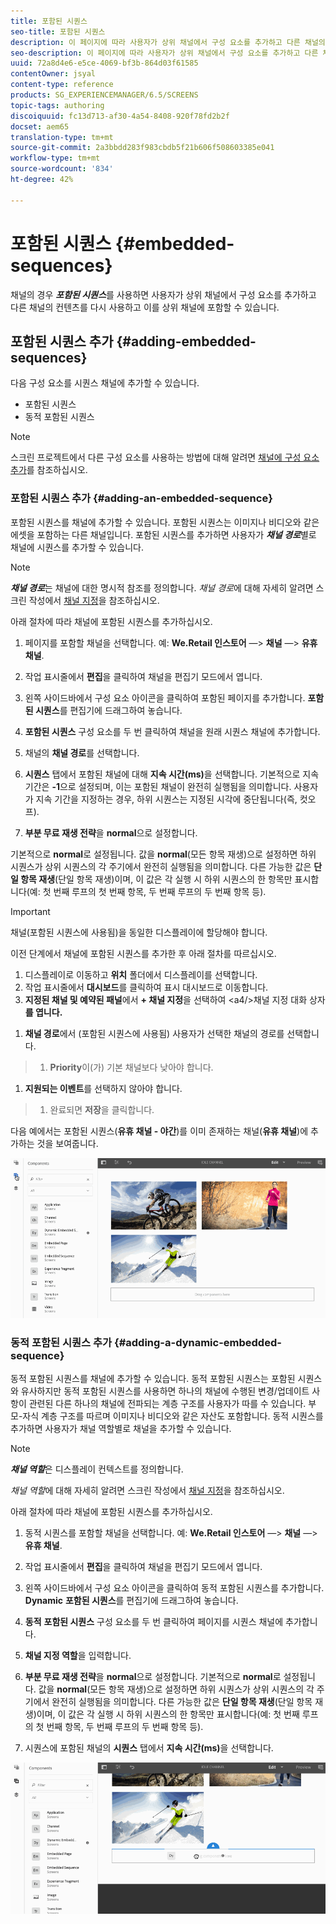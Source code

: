 ```yaml
---
title: 포함된 시퀀스
seo-title: 포함된 시퀀스
description: 이 페이지에 따라 사용자가 상위 채널에서 구성 요소를 추가하고 다른 채널의 컨텐츠를 다시 사용하고 이를 상위 채널에 포함할 수 있도록 해주는 채널용의 포함된 시퀀스에 대해 알아보십시오.
seo-description: 이 페이지에 따라 사용자가 상위 채널에서 구성 요소를 추가하고 다른 채널의 컨텐츠를 다시 사용하고 이를 상위 채널에 포함할 수 있도록 해주는 채널용의 포함된 시퀀스에 대해 알아보십시오.
uuid: 72a8d4e6-e5ce-4069-bf3b-864d03f61585
contentOwner: jsyal
content-type: reference
products: SG_EXPERIENCEMANAGER/6.5/SCREENS
topic-tags: authoring
discoiquuid: fc13d713-af30-4a54-8408-920f78fd2b2f
docset: aem65
translation-type: tm+mt
source-git-commit: 2a3bbdd283f983cbdb5f21b606f508603385e041
workflow-type: tm+mt
source-wordcount: '834'
ht-degree: 42%

---
```



# 포함된 시퀀스 {#embedded-sequences}

채널의 경우 ***포함된 시퀀스***&#x200B;를 사용하면 사용자가 상위 채널에서 구성 요소를 추가하고 다른 채널의 컨텐츠를 다시 사용하고 이를 상위 채널에 포함할 수 있습니다.

## 포함된 시퀀스 추가 {#adding-embedded-sequences}

다음 구성 요소를 시퀀스 채널에 추가할 수 있습니다.

* 포함된 시퀀스
* 동적 포함된 시퀀스

>[!NOTE]
>
>스크린 프로젝트에서 다른 구성 요소를 사용하는 방법에 대해 알려면 [채널에 구성 요소 추가](adding-components-to-a-channel.md)를 참조하십시오.

### 포함된 시퀀스 추가 {#adding-an-embedded-sequence}

포함된 시퀀스를 채널에 추가할 수 있습니다. 포함된 시퀀스는 이미지나 비디오와 같은 에셋을 포함하는 다른 채널입니다. 포함된 시퀀스를 추가하면 사용자가 ***채널 경로***&#x200B;별로 채널에 시퀀스를 추가할 수 있습니다.

>[!NOTE]
>***채널 경로***는 채널에 대한 명시적 참조를 정의합니다.
>*채널 경로*&#x200B;에 대해 자세히 알려면 스크린 작성에서 [채널 지정](channel-assignment.md)을 참조하십시오.

아래 절차에 따라 채널에 포함된 시퀀스를 추가하십시오.

1. 페이지를 포함할 채널을 선택합니다. 예: **We.Retail 인스토어** —> **채널** —> **유휴 채널**.

1. 작업 표시줄에서 **편집**&#x200B;을 클릭하여 채널을 편집기 모드에서 엽니다.
1. 왼쪽 사이드바에서 구성 요소 아이콘을 클릭하여 포함된 페이지를 추가합니다. **포함된 시퀀스**&#x200B;를 편집기에 드래그하여 놓습니다.
1. **포함된 시퀀스** 구성 요소를 두 번 클릭하여 채널을 원래 시퀀스 채널에 추가합니다.
1. 채널의 **채널 경로**&#x200B;를 선택합니다.
1. **시퀀스** 탭에서 포함된 채널에 대해 **지속 시간(ms)**&#x200B;을 선택합니다. 기본적으로 지속 기간은 **-1**&#x200B;으로 설정되며, 이는 포함된 채널이 완전히 실행됨을 의미합니다. 사용자가 지속 기간을 지정하는 경우, 하위 시퀀스는 지정된 시각에 중단됩니다(즉, 컷오프).

1. **부분 무료 재생 전략**&#x200B;을 **normal**&#x200B;으로 설정합니다.

기본적으로 **normal**&#x200B;로 설정됩니다. 값을 **normal**(모든 항목 재생)으로 설정하면 하위 시퀀스가 상위 시퀀스의 각 주기에서 완전히 실행됨을 의미합니다. 다른 가능한 값은 **단일 항목 재생**(단일 항목 재생)이며, 이 값은 각 실행 시 하위 시퀀스의 한 항목만 표시합니다(예: 첫 번째 루프의 첫 번째 항목, 두 번째 루프의 두 번째 항목 등).

>[!IMPORTANT]
>
>채널(포함된 시퀀스에 사용됨)을 동일한 디스플레이에 할당해야 합니다.
>
>이전 단계에서 채널에 포함된 시퀀스를 추가한 후 아래 절차를 따르십시오.
>
>1. 디스플레이로 이동하고 **위치** 폴더에서 디스플레이를 선택합니다.
>1. 작업 표시줄에서 **대시보드**&#x200B;를 클릭하여 표시 대시보드로 이동합니다.
>1. **지정된 채널 및 예약된 패널**&#x200B;에서 **+ 채널 지정**&#x200B;을 선택하여 &lt;a4/>채널 지정 대화 상자&#x200B;**를 엽니다.**

   >
   >
1. **채널 경로**&#x200B;에서 (포함된 시퀀스에 사용됨) 사용자가 선택한 채널의 경로를 선택합니다.
>1. **Priority**&#x200B;이(가) 기본 채널보다 낮아야 합니다.

   >
   >
1. **지원되는 이벤트**&#x200B;를 선택하지 않아야 합니다.
>1. 완료되면 **저장**&#x200B;을 클릭합니다.

>



다음 예에서는 포함된 시퀀스(**유휴 채널 - 야간**)를 이미 존재하는 채널(**유휴 채널**)에 추가하는 것을 보여줍니다.

![new2](assets/new2.gif)

### 동적 포함된 시퀀스 추가 {#adding-a-dynamic-embedded-sequence}

동적 포함된 시퀀스를 채널에 추가할 수 있습니다. 동적 포함된 시퀀스는 포함된 시퀀스와 유사하지만 동적 포함된 시퀀스를 사용하면 하나의 채널에 수행된 변경/업데이트 사항이 관련된 다른 하나의 채널에 전파되는 계층 구조를 사용자가 따를 수 있습니다. 부모-자식 계층 구조를 따르며 이미지나 비디오와 같은 자산도 포함합니다. 동적 시퀀스를 추가하면 사용자가 채널 역할별로 채널을 추가할 수 있습니다.

>[!NOTE]
>
>***채널 역할***&#x200B;은 디스플레이 컨텍스트를 정의합니다.
>
>*채널 역할*&#x200B;에 대해 자세히 알려면 스크린 작성에서 [채널 지정](channel-assignment.md)을 참조하십시오.

아래 절차에 따라 채널에 포함된 시퀀스를 추가하십시오.

1. 동적 시퀀스를 포함할 채널을 선택합니다. 예: **We.Retail 인스토어** —> **채널** —> **유휴 채널**.

1. 작업 표시줄에서 **편집**&#x200B;을 클릭하여 채널을 편집기 모드에서 엽니다.
1. 왼쪽 사이드바에서 구성 요소 아이콘을 클릭하여 동적 포함된 시퀀스를 추가합니다. **Dynamic** **포함된 시퀀스**&#x200B;를 편집기에 드래그하여 놓습니다.

1. **동적** **포함된 시퀀스** 구성 요소를 두 번 클릭하여 페이지를 시퀀스 채널에 추가합니다.

1. **채널 지정 역할**&#x200B;을 입력합니다.
1. **부분 무료 재생 전략**&#x200B;을 **normal**&#x200B;으로 설정합니다. 기본적으로 **normal**&#x200B;로 설정됩니다. 값을 **normal**(모든 항목 재생)으로 설정하면 하위 시퀀스가 상위 시퀀스의 각 주기에서 완전히 실행됨을 의미합니다. 다른 가능한 값은 **단일 항목 재생**(단일 항목 재생)이며, 이 값은 각 실행 시 하위 시퀀스의 한 항목만 표시합니다(예: 첫 번째 루프의 첫 번째 항목, 두 번째 루프의 두 번째 항목 등).

1. 시퀀스에 포함된 채널의 **시퀀스** 탭에서 **지속 시간(ms)**&#x200B;을 선택합니다.

![최신](assets/latest.gif)

